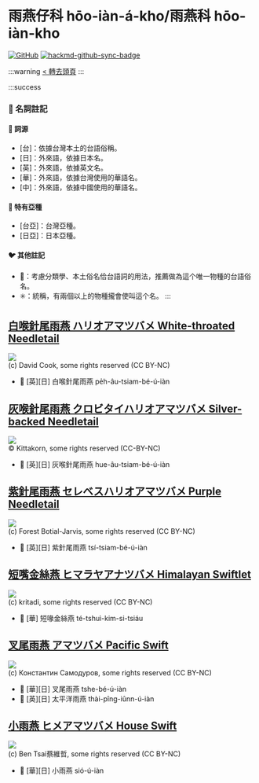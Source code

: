 # 雨燕仔科 hōo-iàn-á-kho/雨燕科 hōo-iàn-kho

[![GitHub](https://img.shields.io/badge/GitHub-black?logo=github)](https://github.com/siansiansu/tsiau-a-e-mia)
[![hackmd-github-sync-badge](https://hackmd.io/R8_f1IzpTxGNBJBtCTNt8g/badge)](https://hackmd.io/R8_f1IzpTxGNBJBtCTNt8g)

:::warning
[< 轉去頭頁](https://hackmd.io/@siansiansu/Hy4VzNvha)
:::

:::success
### 📖 名詞註記

#### 📎 詞源

- [台]：依據台灣本土的台語俗稱。
- [日]：外來語，依據日本名。
- [英]：外來語，依據英文名。
- [華]：外來語，依據台灣使用的華語名。
- [中]：外來語，依據中國使用的華語名。

#### 🎏 特有亞種

- [台亞]：台灣亞種。
- [日亞]：日本亞種。

#### 🐦 其他註記

- 🎯：考慮分類學、本土俗名佮台語詞的用法，推薦做為這个唯一物種的台語俗名。
- ✳️：統稱，有兩個以上的物種攏會使叫這个名。
:::

## [白喉針尾雨燕 ハリオアマツバメ White-throated Needletail](https://ebird.org/species/whtnee)

![](https://inaturalist-open-data.s3.amazonaws.com/photos/103175/medium.jpg)
<br/>
(c) David Cook, some rights reserved (CC BY-NC)

- 🎯 [英][日] 白喉針尾雨燕 pe̍h-âu-tsiam-bé-ú-iàn

## [灰喉針尾雨燕 クロビタイハリオアマツバメ Silver-backed Needletail](https://ebird.org/species/sibnee1)

![](https://inaturalist-open-data.s3.amazonaws.com/photos/357028182/original.jpg)
<br/>
© Kittakorn, some rights reserved (CC-BY-NC)

- 🎯 [英][日] 灰喉針尾雨燕 hue-âu-tsiam-bé-ú-iàn

## [紫針尾雨燕 セレベスハリオアマツバメ Purple Needletail](https://ebird.org/species/purnee1)

![](https://inaturalist-open-data.s3.amazonaws.com/photos/181196488/medium.jpg)
<br/>
(c) Forest Botial-Jarvis, some rights reserved (CC BY-NC)

- 🎯 [英][日] 紫針尾雨燕 tsí-tsiam-bé-ú-iàn

## [短嘴金絲燕 ヒマラヤアナツバメ Himalayan Swiftlet](https://ebird.org/species/himswi2)

![](https://inaturalist-open-data.s3.amazonaws.com/photos/148531492/medium.jpeg)
<br/>
(c) kritadi, some rights reserved (CC BY-NC)

- 🎯 [華] 短喙金絲燕 té-tshuì-kim-si-tsiáu

## [叉尾雨燕 アマツバメ Pacific Swift](https://ebird.org/species/fotswi)

![](https://inaturalist-open-data.s3.amazonaws.com/photos/47107945/medium.jpg)
<br/>
(c) Константин Самодуров, some rights reserved (CC BY-NC)

- 🎯 [華][日] 叉尾雨燕 tshe-bé-ú-iàn
- 🎯 [英][日] 太平洋雨燕 thài-pîng-iûnn-ú-iàn

## [小雨燕 ヒメアマツバメ House Swift](https://ebird.org/species/houswi1)

![](https://inaturalist-open-data.s3.amazonaws.com/photos/210776298/medium.jpg)
<br/>
(c) Ben Tsai蔡維哲, some rights reserved (CC BY-NC)

- 🎯 [華][日] 小雨燕 sió-ú-iàn
